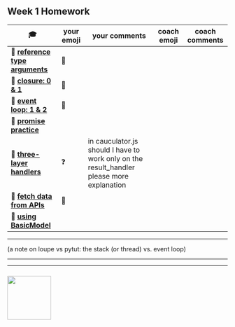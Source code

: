 ## Week 1 Homework

| :mortar_board: | your emoji | your comments | coach emoji | coach comments |
| --- | --- | --- | --- | --- |
| :egg: __[reference type arguments](./reference-type-args.md)__ |:green_heart: | | | |
| :egg: __[closure: 0 & 1](../exercises-closure)__ | :green_heart:| | | |
| :egg: __[event loop: 1 & 2](../exercises-event-loop)__ | :green_heart:| | | |
| :egg: __[promise practice](./promise-practice.md)__ | | | | | 
| :egg: __[three-layer handlers](./three-layer-handlers)__ |:question: | in cauculator.js should I have to work only on the result_handler please more explanation| | |
| :hatching_chick: __[fetch data from APIs](./fetching-exercises)__ | :green_heart:| | | |
| :hatching_chick: __[using BasicModel](./using-BasicModel.html)__ | | | | |

---

(a note on loupe vs pytut: the stack (or thread) vs. event loop)

___
___
### <a href="https://hackyourfuture.be" target="_blank"><img src="https://pbs.twimg.com/profile_images/984474625009741824/Bs_qKx6-_400x400.jpg" width="100" height="100"></img></a>
